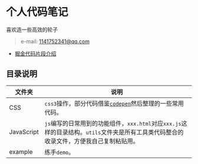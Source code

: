 # 个人代码笔记

喜欢造一些高效的轮子
 
> e-mail: 1141752341@qq.com

- [掘金代码片段介绍](https://juejin.cn/post/6844904066418491406)


## 目录说明

| 文件夹 | 说明 |
| --- | --- |
| CSS | `css3`操作，部分代码借鉴[`codepen`](https://codepen.io/)然后整理的一些常用代码。 |
| JavaScript | `js`编写的日常用到的功能组件，`xxx.html`对应`xxx.js`这样的目录结构。`utils`文件夹是所有工具类代码整合的收录文件，方便我自己复制粘贴用。 |
| example | 练手`demo`。 |

